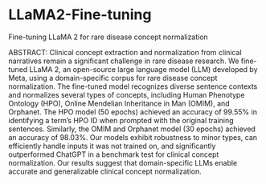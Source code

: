 # LLaMA2-Fine-tuning
Fine-tuning LLaMA 2 for rare disease concept normalization

ABSTRACT:
Clinical concept extraction and normalization from clinical narratives remain a significant challenge in rare disease research. We fine-tuned LLaMA 2, an open-source large language model (LLM) developed by Meta, using a domain-specific corpus for rare disease concept normalization. The fine-tuned model recognizes diverse sentence contexts and normalizes several types of concepts, including Human Phenotype Ontology (HPO), Online Mendelian Inheritance in Man (OMIM), and Orphanet. The HPO model (50 epochs) achieved an accuracy of 99.55% in identifying a term’s HPO ID when prompted with the original training sentences. Similarly, the OMIM and Orphanet model (30 epochs) achieved an accuracy of 98.03%. Our models exhibit robustness to minor types, can efficiently handle inputs it was not trained on, and significantly outperformed ChatGPT in a benchmark test for clinical concept normalization. Our results suggest that domain-specific LLMs enable accurate and generalizable clinical concept normalization. 
